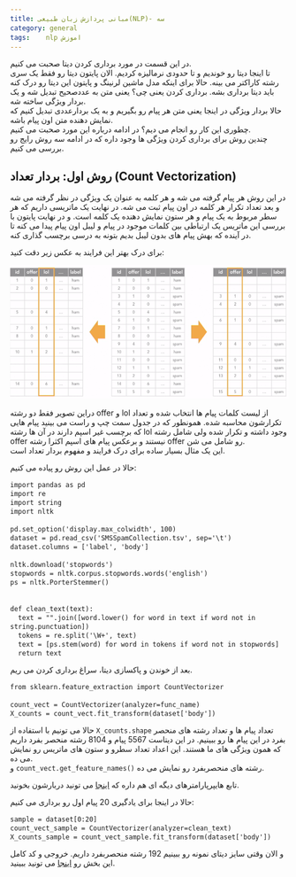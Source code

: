 ```yaml
---
title: مبانی پردازش زبان طبیعی(NLP)- سه
category: general
tags:    nlp اموزش  
---
```



در این قسمت در مورد برداری کردن دیتا صحبت می کنیم. <br/>
تا اینجا دیتا رو خوندیم و تا حدودی نرمالیزه کردیم. الان پایتون دیتا رو فقط یک سری رشته کاراکتر می بینه. حالا برای اینکه مدل ماشین لرنینگ و پایتون این دیتا رو درک کنه باید دیتا برداری بشه. برداری کردن یعنی چی؟ یعنی متن به عددصحیح تبدیل شه و یک بردار ویژگی ساخته شه.<br/>
حالا بردار ویژگی در اینجا یعنی متن هر پیام رو بگیریم و به یک بردارعددی تبدیل کنیم که نمایش دهنده متن اون پیام باشه. <br/>
چطوری این کار رو انجام می دیم؟ در ادامه درباره این مورد صحبت می کنیم.<br/>
چندین روش برای برداری کردن ویژگی ها وجود داره که در ادامه سه روش رایج رو بررسی می کنیم.

## روش اول: بردار تعداد (Count Vectorization)

در این روش هر پیام گرفته می شه و هر کلمه به عنوان یک ویژگی در نظر گرفته می شه و بعد تعداد تکرار هر کلمه در اون پیام ثبت می شه. در نهایت یک ماتریسی داریم که هر سطر مربوط به یک پیام و هر ستون نمایش دهنده یک کلمه است. و در نهایت پایتون با بررسی این ماتریس یک ارتباطی بین کلمات موجود در پیام و لیبل اون پیام پیدا می کنه تا در آینده که بهش پیام های بدون لیبل بدیم بتونه به درسی برچسب گذاری کنه.

برای درک بهتر این فرایند به عکس زیر دقت کنید: 

![vectorization_example](https://raw.githubusercontent.com/spacelover1/NLP-with-Python/main/3-VectorizingRawData/vectorization_example.PNG)

دراین تصویر فقط دو رشته offer و lol از لیست کلمات پیام ها انتخاب شده و تعداد تکرارشون محاسبه شده. همونطور که در جدول سمت چپ و راست می بینید پیام هایی که برچسب غیر اسپم دارند در آن ها رشته lol وجود داشته و تکرار شده ولی شامل رشته offer نیستند و برعکس پیام های اسپم اکثرا رشته offer رو شامل می شن. <br/>
این یک مثال بسیار ساده برای درک فرایند و مفهوم بردار تعداد است.

حالا در عمل این روش رو پیاده می کنیم:

    

    import pandas as pd
    import re
    import string
    import nltk

    pd.set_option('display.max_colwidth', 100)
    dataset = pd.read_csv('SMSSpamCollection.tsv', sep='\t')
    dataset.columns = ['label', 'body']

    nltk.download('stopwords')
    stopwords = nltk.corpus.stopwords.words('english')
    ps = nltk.PorterStemmer()
    

    def clean_text(text):
      text = "".join([word.lower() for word in text if word not in string.punctuation])
      tokens = re.split('\W+', text)
      text = [ps.stem(word) for word in tokens if word not in stopwords]
      return text


بعد از خوندن و پاکسازی دیتا، سراغ برداری کردن می ریم.


    from sklearn.feature_extraction import CountVectorizer

    count_vect = CountVectorizer(analyzer=func_name)
    X_counts = count_vect.fit_transform(dataset['body'])

حالا می تونیم با استفاده از `X_counts.shape` تعداد پیام ها و تعداد رشته های منحصر بفرد در این پیام ها رو ببینیم. در این دیتاست 5567 پیام و 8104 رشته منحصر بفرد داریم که همون ویژگی های ما هستند. این اعداد تعداد سطرو و ستون های ماتریس رو نمایش می ده.<br/>
و `count_vect.get_feature_names()` رشته های منحصربفرد رو نمایش می ده.

تابع هایپرپارامترهای دیگه ای هم داره که [اینجا](https://scikit-learn.org/stable/modules/generated/sklearn.feature_extraction.text.CountVectorizer.html) می تونید دربارشون بخونید.

حالا در اینجا برای یادگیری 20 پیام اول رو  برداری می کنیم:

    sample = dataset[0:20]
    count_vect_sample = CountVectorizer(analyzer=clean_text)
    X_counts_sample = count_vect_sample.fit_transform(dataset['body'])
    
و الان وقتی سایز دیتای نمونه رو ببینیم 192 رشته منحصربفرد داریم. خروجی و کد کامل این بخش رو [اینجا](https://github.com/spacelover1/NLP-with-Python/blob/main/3-VectorizingRawData/CountVectorization.ipynb) می تونید ببینید.





















